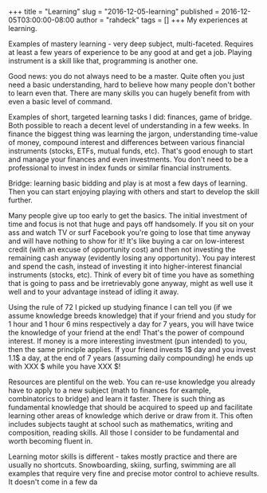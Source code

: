 +++
title = "Learning"
slug = "2016-12-05-learning"
published = 2016-12-05T03:00:00-08:00
author = "rahdeck"
tags = []
+++
My experiences at learning.  
  
Examples of mastery learning - very deep subject, multi-faceted.
Requires at least a few years of experience to be any good at and get a
job. Playing instrument is a skill like that, programming is another
one.  
  
Good news: you do not always need to be a master. Quite often you just
need a basic understanding, hard to believe how many people don't bother
to learn even that. There are many skills you can hugely benefit from
with even a basic level of command.  
  
Examples of short, targeted learning tasks I did: finances, game of
bridge. Both possible to reach a decent level of understanding in a few
weeks. In finance the biggest thing was learning the jargon,
understanding time-value of money, compound interest and differences
between various financial instruments (stocks, ETFs, mutual funds, etc).
That's good enough to start and manage your finances and even
investments. You don't need to be a professional to invest in index
funds or similar financial instruments.  
  
Bridge: learning basic bidding and play is at most a few days of
learning. Then you can start enjoying playing with others and start to
develop the skill further.  
  
Many people give up too early to get the basics. The initial investment
of time and focus is not that huge and pays off handsomely. If you sit
on your ass and watch TV or surf Facebook you're going to lose that time
anyway and will have nothing to show for it! It's like buying a car on
low-interest credit (with an excuse of opportunity cost) and then not
investing the remaining cash anyway (evidently losing any opportunity).
You pay interest and spend the cash, instead of investing it into
higher-interest financial instruments (stocks, etc). Think of every bit
of time you have as something that is going to pass and be irretrievably
gone anyway, might as well use it well and to your advantage instead of
idling it away.  
  
Using the rule of 72 I picked up studying finance I can tell you (if we
assume knowledge breeds knowledge) that if your friend and you study for
1 hour and 1 hour 6 mins respectively a day for 7 years, you will have
twice the knowledge of your friend at the end! That's the power of
compound interest. If money is a more interesting investment (pun
intended) to you, then the same principle applies. If your friend
invests 1$ day and you invest 1.1$ a day, at the end of 7 years
(assuming daily compounding) he ends up with XXX $ while you have XXX
$!  
  
Resources are plentiful on the web. You can re-use knowledge you already
have to apply to a new subject (math to finances for example,
combinatorics to bridge) and learn it faster. There is such thing as
fundamental knowledge that should be acquired to speed up and facilitate
learning other areas of knowledge which derive or draw from it. This
often includes subjects taught at school such as mathematics, writing
and composition, reading skills. All those I consider to be fundamental
and worth becoming fluent in.  
  
Learning motor skills is different - takes mostly practice and there are
usually no shortcuts. Snowboarding, skiing, surfing, swimming are all
examples that require very fine and precise motor control to achieve
results. It doesn't come in a few da
